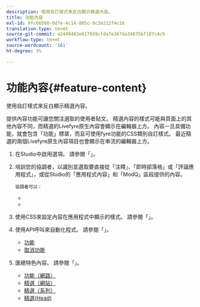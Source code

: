 ```yaml
---
description: 使用自訂樣式來反白顯示精選內容。
title: 功能內容
exl-id: 9fc66560-0d7e-4c14-805c-9c2e212f4c16
translation-type: tm+mt
source-git-commit: a2449482e617939cfda7e367da34875bf187c4c9
workflow-type: tm+mt
source-wordcount: '161'
ht-degree: 3%

---
```


# 功能內容{#feature-content}

使用自訂樣式來反白顯示精選內容。

提供內容功能可讓您關注選取的使用者貼文。 精選內容的樣式可能與頁面上的其他內容不同，而精選的Livefyre原生內容會顯示在編輯器上方。 內容一旦具備功能，就會包含「功能」標章，而且可使用fyre功能的CSS類別自訂樣式。 最近精選的兩個Livefyre原生內容項目也會顯示在串流的編輯器上方。

1. 在Studio中啟用選項。 請參閱「[](../c-app-customizations/t-enable-featuring-content-in-studio.md#t_enable_featuring_content_in_studio)」。
1. 培訓您的協調者，以識別並選取要直接從「注釋」、「即時部落格」或「評論應用程式」，或從Studio的「應用程式內容」和「ModQ」區段提供的內容。

       協調者可以：
   
   * [](../c-app-customizations/t-select-content-to-feature-from-studio.md#select_content_to_feature_from_studio)
   * [](../c-app-customizations/t-select-content-to-feature.md#t_select_content_to_feature)

1. 使用CSS來設定內容在應用程式中顯示的樣式。 請參閱「[](../c-app-customizations/c-use-css-to-style-featured-content.md#c_use_css_to_style_featured_content)」。
1. 使用API呼叫來自動化程式。 請參閱「[](../c-app-customizations/c-feature-apis.md#c_feature_apis)」。

   * [功能](#c_feature_apis/section_jpw_nqw_xz)
   * [取消功能](#c_feature_apis/section_knh_mqw_xz)

1. 匯總特色內容。 請參閱「[](../c-app-customizations/c-aggregated-featured-content-using-the-featured-apis.md#c_aggregated_featured_content_using_the_featured_apis)」。

   * [功能（網路）](#c_aggregated_featured_content_using_the_featured_apis/section_cgm_1nw_xz)
   * [精選（網站）](#c_aggregated_featured_content_using_the_featured_apis/section_lq5_ymw_xz)
   * [精選（系列）](#c_aggregated_featured_content_using_the_featured_apis/section_kgc_xmw_xz)
   * [精選(Head)](#c_aggregated_featured_content_using_the_featured_apis/section_n4b_lmw_xz)
